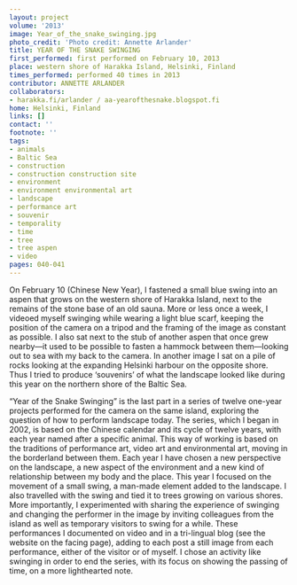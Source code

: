 ```yaml
---
layout: project
volume: '2013'
image: Year_of_the_snake_swinging.jpg
photo_credit: 'Photo credit: Annette Arlander'
title: YEAR OF THE SNAKE SWINGING
first_performed: first performed on February 10, 2013
place: western shore of Harakka Island, Helsinki, Finland
times_performed: performed 40 times in 2013
contributor: ANNETTE ARLANDER
collaborators:
- harakka.fi/arlander / aa-yearofthesnake.blogspot.fi
home: Helsinki, Finland
links: []
contact: ''
footnote: ''
tags:
- animals
- Baltic Sea
- construction
- construction construction site
- environment
- environment environmental art
- landscape
- performance art
- souvenir
- temporality
- time
- tree
- tree aspen
- video
pages: 040-041
---
```


On February 10 (Chinese New Year), I fastened a small blue swing into an aspen that grows on the western shore of Harakka Island, next to the remains of the stone base of an old sauna. More or less once a week, I videoed myself swinging while wearing a light blue scarf, keeping the position of the camera on a tripod and the framing of the image as constant as possible. I also sat next to the stub of another aspen that once grew nearby—it used to be possible to fasten a hammock between them—looking out to sea with my back to the camera. In another image I sat on a pile of rocks looking at the expanding Helsinki harbour on the opposite shore. Thus I tried to produce ‘souvenirs’ of what the landscape looked like during this year on the northern shore of the Baltic Sea.

“Year of the Snake Swinging” is the last part in a series of twelve one-year projects performed for the camera on the same island, exploring the question of how to perform landscape today. The series, which I began in 2002, is based on the Chinese calendar and its cycle of twelve years, with each year named after a specific animal. This way of working is based on the traditions of performance art, video art and environmental art, moving in the borderland between them. Each year I have chosen a new perspective on the landscape, a new aspect of the environment and a new kind of relationship between my body and the place. This year I focused on the movement of a small swing, a man-made element added to the landscape. I also travelled with the swing and tied it to trees growing on various shores. More importantly, I experimented with sharing the experience of swinging and changing the performer in the image by inviting colleagues from the island as well as temporary visitors to swing for a while. These performances I documented on video and in a tri-lingual blog (see the website on the facing page), adding to each post a still image from each performance, either of the visitor or of myself. I chose an activity like swinging in order to end the series, with its focus on showing the passing of time, on a more lighthearted note.
